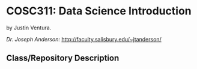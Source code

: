 # COSC311: Data Science Introduction

by Justin Ventura.  

*Dr. Joseph Anderson:* 
http://faculty.salisbury.edu/~jtanderson/

## Class/Repository Description

